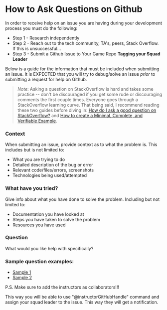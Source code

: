 # How to Ask Questions on Github
In order to receive help on an issue you are having during your development process you must do the following:
* Step 1 - Research independently
* Step 2 - Reach out to the tech community, TA's, peers, Stack Overflow. If this is unsuccessful...
* Step 3 - Submit a Github Issue to Your Game Repo **Tagging your Squad Leader**

Below is a guide for the information that must be included when submitting an issue.
It is EXPECTED that you will try to debug/solve an issue _prior_ to submitting a request for help on Github.

> _Note_: Asking a question on StackOverflow is hard and takes some practice -- don't be discouraged if you get some rude or discouraging comments the first couple times. Everyone goes through a StackOverflow learning curve. That being said, I recommend reading these two guides before diving in: [How do I ask a good question on StackOverflow?](https://stackoverflow.com/help/how-to-ask) and [How to create a Minimal, Complete, and Verifiable Example](https://stackoverflow.com/help/mcve).

### Context
When submitting an issue, provide context as to what the problem is. This includes but is not limited to:
- What you are trying to do
- Detailed description of the bug or error
- Relevant code/files/errors, screenshots
- Technologies being used/attempted

### What have you tried?
Give info about what you have done to solve the problem. Including but not limited to:
- Documentation you have looked at
- Steps you have taken to solve the problem
- Resources you have used

### Question
What would you like help with specifically?

### Sample question examples: 
- [Sample 1](https://gist.github.com/DrRobotmck/6c7f464ef64b131097fa)
- [Sample 2](https://github.com/jlr7245/castleadventure/issues/1)

P.S. Make sure to add the instructors as collaborators!!!

This way you will be able to use "@instructorGitHubHandle" command and assign your squad leader to the issue. This way they will get a notification.